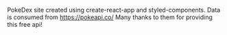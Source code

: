 PokeDex site created using create-react-app and styled-components.
Data is consumed from https://pokeapi.co/
Many thanks to them for providing this free api!
